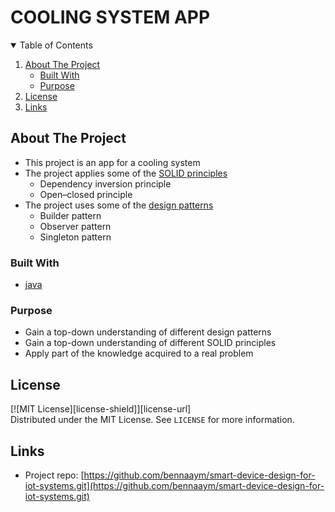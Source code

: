 # COOLING SYSTEM APP

<!-- TABLE OF CONTENTS -->
<details open="open">
  <summary>Table of Contents</summary>
  <ol>
    <li>
      <a href="#about-the-project">About The Project</a>
      <ul>
        <li><a href="#built-with">Built With</a></li>
        <li><a href="#purpose">Purpose</a></li>
      </ul>
    </li>
    <li><a href="#license">License</a></li>
    <li><a href="#links">Links</a></li>
  </ol>
</details>



<!-- ABOUT THE PROJECT -->
## About The Project


* This project is an app for a cooling system
* The project  applies some of the [SOLID principles](https://en.wikipedia.org/wiki/SOLID)
    * Dependency inversion principle
    * Open–closed principle
* The project uses some of the [design patterns](https://en.wikipedia.org/wiki/Software_design_pattern)
    * Builder pattern
    * Observer pattern
    * Singleton pattern



### Built With

* [java](https://www.java.com)

### Purpose 
* Gain a top-down understanding of different design patterns
* Gain a top-down understanding of different SOLID principles
* Apply part of the knowledge acquired to a real problem


<!-- LICENSE -->
## License
[![MIT License][license-shield]][license-url]<br>
Distributed under the MIT License. See `LICENSE` for more information.

<!-- CONTACT -->
## Links
* Project repo: [https://github.com/bennaaym/smart-device-design-for-iot-systems.git](https://github.com/bennaaym/smart-device-design-for-iot-systems.git)


